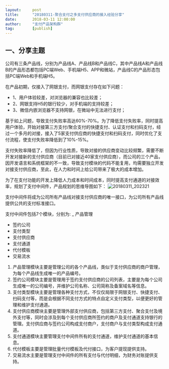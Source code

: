```yaml
---  
layout:     post   
title:      "20180311-聚合支付之多支付供应商的接入经验分享"  
date:       2018-03-11 12:00:00  
author:     "支付产品架构群"  
tag:		[publish]   
--- 
```


## 一、分享主题

公司有三条产品线，分别为产品线A、产品线B和产品线C，其中产品线A和产品线B的产品形态都包括PC端Web、手机端H5、APP和微站，产品线C的产品形态包括PC端Web和手机端H5。

在产品初期，仅接入了网银支付，而网银支付存在如下问题：  
- 1、用户体验较差，对浏览器的兼容也比较差；   
- 2、网银支持H5的银行较少，对手机端的支持较差；   
- 3、微信内嵌浏览器不支持网银，在微站中无法进行支付；   

基于如上问题，导致支付失败率高达60%-70%。为了降低支付失败率，同时提高用户体验，开始对接第三方支付/聚合支付的快捷支付、认证支付和扫码支付，经过一个多月的对接，接入了5家支付供应商的快捷支付和扫码支付，同时优化了支付流程，使支付失败率降低到了10%-15%。  

支付失败率降低了，但因为行业性质，导致对接的供应商变动比较频繁，需要不断开发对接新的支付供应商（目前已对接近40家支付供应商），而公司的三个产品，因开发语言和系统框架的不一致，导致支付模块的代码不能复用，均需要独立开发对接支付供应商，至此，在人力和时间上给公司带来了极大的成本增加。

为了在支付功能的开发上降低人力成本和时间成本，同时提高支付通道的对接效率，规划了支付中间件，产品规划的思维导图如下：
![20180311_202321](http://static.cocolian.org/img/20180320095737.jpg)

支付中间件将成为公司所有产品线对接支付供应商的唯一接口，为公司所有产品线提供公共的支付标准接口。

支付中间件包括7个模块，分别为:
_ 产品管理  
- 签约公司  
- 支付类型  
- 支付供应商  
- 支付通道  
- 代付模板  
- 交易流水  

1. 产品管理模块主要是管理公司的各个产品线，类似于支付供应商的商户管理，为每个产品线生成唯一的产品编号。  
2. 签约公司模块主要是管理用于签约支付供应商的公司列表，主要是为每个公司生成唯一的公司编号，并维护公司名称、公司简称及备案域名等信息。   
3. 支付类型模块主要是管理各种支付方式，不仅仅局限于网银支付、快捷支付、扫码支付等，而是会根据不同支付方式的特点自定义支付类型，以便更好的管理和维护支付通道。  
4. 支付供应商模块主要是管理外部支付供应商，包括第三方支付、聚合支付及境外支付等，同时会涉及到每个支付供应商所签约的商户及支付通道支持银行的管理。支付供应商与签约公司构成支付商户，支付商户与支付类型构成支付通道。  
5. 支付通道模块主要管理支付中间件所有的支付通道，维护支付通道的基本信息。  
6. 代付模板主要是管理批量代付模板及代付接口，为客户提现提供支持。  
7. 交易流水主要是管理支付中间件的所有支付与代付明细，为财务对账提供支持。  

